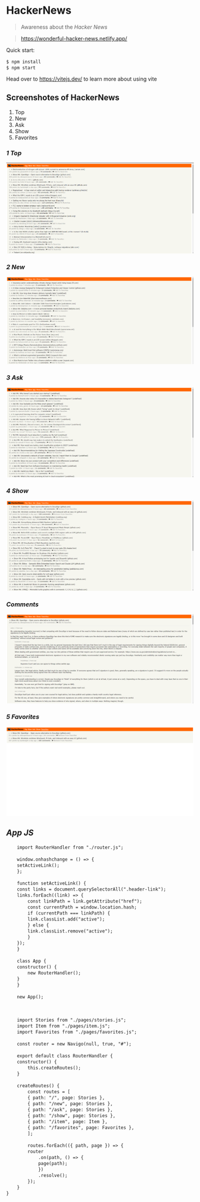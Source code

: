 # HackerNews

> Awareness about the _Hacker News_

> https://wonderful-hacker-news.netlify.app/

Quick start:

```
$ npm install
$ npm start
```

Head over to https://vitejs.dev/ to learn more about using vite

## Screenshotes of HackerNews

1. Top
2. New
3. Ask
4. Show
5. Favorites

### _1 Top_

![Alt text](Screenshot-1.png)

### _2 New_

![Alt text](Screenshot-2.png)

### _3 Ask_

![Alt text](Screenshot-3.png)

### _4 Show_

![Alt text](Screenshot-4.png)

### _Comments_

![Alt text](Screenshot-5.png)

### _5 Favorites_

![Alt text](Screenshot-6.png)

## _App JS_

```
    import RouterHandler from "./router.js";

    window.onhashchange = () => {
    setActiveLink();
    };

    function setActiveLink() {
    const links = document.querySelectorAll(".header-link");
    links.forEach((link) => {
        const linkPath = link.getAttribute("href");
        const currentPath = window.location.hash;
        if (currentPath === linkPath) {
        link.classList.add("active");
        } else {
        link.classList.remove("active");
        }
    });
    }

    class App {
    constructor() {
        new RouterHandler();
    }
    }

    new App();


```

```

    import Stories from "./pages/stories.js";
    import Item from "./pages/item.js";
    import Favorites from "./pages/favorites.js";

    const router = new Navigo(null, true, "#");

    export default class RouterHandler {
    constructor() {
        this.createRoutes();
    }

    createRoutes() {
        const routes = [
        { path: "/", page: Stories },
        { path: "/new", page: Stories },
        { path: "/ask", page: Stories },
        { path: "/show", page: Stories },
        { path: "/item", page: Item },
        { path: "/favorites", page: Favorites },
        ];

        routes.forEach(({ path, page }) => {
        router
            .on(path, () => {
            page(path);
            })
            .resolve();
        });
    }
}


```
